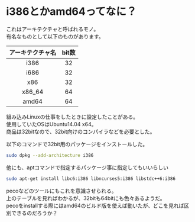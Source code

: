 # i386とかamd64ってなに？

これはアーキテクチャと呼ばれるモノ。  
有名なものとして以下のものがあります。  

| アーキテクチャ名 | bit数 |
|:-:|:-:|
| i386 | 32 |
| i686 | 32 |
| x86 | 32 |
| x86_64 | 64 |
| amd64 | 64 |

組み込みLinuxの仕事をしたときに設定したことがある。  
使用していたOSはUbuntu14.04 x64。  
商品は32bitなので、32bit向けのコンパイラなどを必要とした。  

以下のコマンドで32bit用のパッケージをインストールした。

```bash
sudo dpkg --add-architecture i386
```

他にも、aptコマンドで指定するパッケージ事に指定してもいいらしい

```bash
sudo apt-get install libc6:i386 libncurses5:i386 libstdc++6:i386
```

pecoなどのツールにもこれを意識させられる。  
上のテーブルを見ればわかるが、32bitも64bitにも色々あるようだ。  
pecoをinstallする際にはamd64のビルド版を使えば動いたが、どこを見れば区別できるのだろうか？

